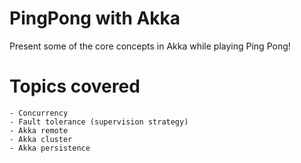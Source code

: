 PingPong with Akka
==================

Present some of the core concepts in Akka while playing Ping Pong!

# Topics covered
    - Concurrency
    - Fault tolerance (supervision strategy)
    - Akka remote
    - Akka cluster
    - Akka persistence
